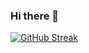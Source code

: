 ### Hi there 👋

[![GitHub Streak](https://streak-stats.demolab.com?user=wxmbaci&hide_border=true&locale=zh&mode=weekly)](https://git.io/streak-stats)
